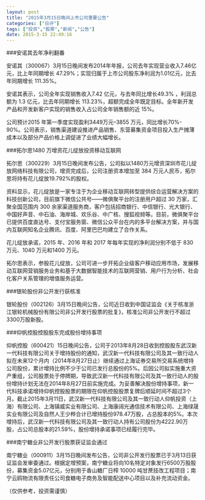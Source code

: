 ```yaml
---
layout: post
title: "2015年3月15日晚间上市公司重要公告"
categories: ["日评"]
tags: ["投资","股票","新闻","公告"]
date: 2015-3-15 22:49:16
---
```

###安诺其去年净利翻番

安诺其（300067）3月15日晚间发布2014年年报，公司去年实现营业收入7.46亿元，比上年同期增长 47.29%；实现归属于上市公司股东净利润为1.01亿元，比去年同期增长 111.35%。

安诺其表示，公司全年实现销售收入7.42 亿元，与去年同比增长49.3% ，利润总额为 1.3 亿元，比去年同期增长 113.23%，超额完成全年既定目标。全年新开发产品和开发新客户实现的销售收入占公司全年销售额的近 15%。

公司预计2015 年第一季度实现盈利3449万元–3855 万元，同比增长70%- 90%。公司表示，销售渠道建设推进产品销售、东营募集资金项目投入生产摊薄成本以及部分产品价格上调促进了业绩大幅增长。

###拓尔思1480 万增资花儿绽放投资移动互联网

拓尔思（300229）3月15日晚间发布公告，公司拟以1480万元增资深圳市花儿绽放网络科技有限公司，增资完成后，公司注册资本增加至 384 万元人民币，拓尔思将持有花儿绽放19.792%的股权。

资料显示，花儿绽放是一家专注于为企业移动互联网转型提供综合运营解决方案的科技创新公司，目前旗下微信公共号——微俱聚平台的注册用户超过 30 万家，汇聚全国范围内 300 余家渠道服务商，客户包括招商银行、中信银行、光大银行、中国好声音、中石油、海岸城、欢乐谷、中广核、搜狐视频等。目前，微俱聚平台已提供百度直达号、支付宝服务窗、微信公众平台在内的多平台解决方案，并与国内互联网知名企业腾讯、百度、阿里巴巴均建立了合作关系。

花儿绽放承诺，2015 年、2016 年和 2017 年每年实现的净利润分别不低于 830 万元、1040 万元和1400 万元。

拓尔思表示，参股花儿绽放，公司可进一步开拓企业级客户移动应用市场，发展移动互联网营销服务业务和基于大数据智能技术的互联网营销、用户行为分析、社会化客户关系管理的增值服务运营。

###银轮股份非公开发行获核准

银轮股份（002126）3月15日晚间公告，公司近日收到中国证监会《关于核准浙江银轮机械股份有限公司非公开发行股票的批复》，核准公司非公开发行不超过3300万股新股。

###仰帆控股控股股东完成股份增持事项

仰帆控股（600421）15日晚间公告，公司于2013年8月28日收到控股股东武汉新一代科技有限公司关于增持股份的通知，武汉新一代科技有限公司及其一致行动人拟在未来12个月内（2014年8月27日止）继续通过上海证券交易所交易系统增持公司股份，累计增持比例不少于公司已发行总股份的5%。后因公司拟实施重大资产重组，公司股票处于停牌期，导致武汉新一代科技有限公司及其一致行动人的股份增持计划无法在2014年8月27日前实施完成。为妥善解决股份增持事项，新一代科技承诺增持仰帆控股股票的期限在仰帆控股股票复牌后顺延时间不超过3个月。截止2015年3月11日，武汉新一代科技有限公司及其一致行动人仰帆投资（上海）有限公司、上海镇威实业有限公司、上海康阔光通信技术有限公司、上海绿晟实业有限公司及自然人王少桦合计已增持股份978.47万股，占总股本的5%。本次增持后，武汉新一代科技有限公司及其一致行动人持有公司股份为4222.90万股，占公司总股本的21.59%，股份增持承诺事项已经履行完毕。

###南宁糖业非公开发行股票获证监会通过

南宁糖业（000911）3月15日晚间发布公告，公司非公开发行股票已于3月13日获证监会发审委通过。根据定增预案，南宁糖业将向10名特定对象发行6500万股股份，募集资金5.07亿元，分别用于香山糖厂日榨 10000 吨甘蔗技改工程项目；南宁云鸥物流有限责任公司食糖电子商务及智能配送中心项目以及补充流动资金。  

（仅供参考，投资需谨慎）
